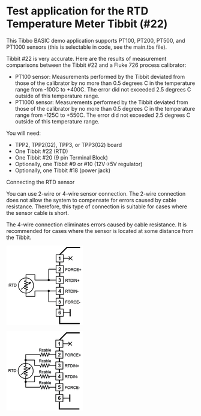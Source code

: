 # Test application for the RTD Temperature Meter Tibbit (#22)

This Tibbo BASIC demo application supports PT100, PT200, PT500, and PT1000 sensors (this is selectable in code, see the main.tbs file).

Tibbit #22 is very accurate. Here are the results of measurement comparisons between the Tibbit #22 and a Fluke 726 process calibrator:

- PT100 sensor: Measurements performed by the Tibbit deviated from those of the calibrator by no more than 0.5 degrees C in the temperature range from -100C to +400C. The error did not exceeded 2.5 degrees C outside of this temperature range.
- PT1000 sensor: Measurements performed by the Tibbit deviated from those of the calibrator by no more than 0.5 degrees C in the temperature range from -125C to +550C. The error did not exceeded 2.5 degrees C outside of this temperature range.

You will need:

- TPP2, TPP2(G2), TPP3, or TPP3(G2) board
- One Tibbit #22 (RTD)
- One Tibbit #20 (9 pin Terminal Block)
- Optionally, one Tibbit #9 or #10 (12V->5V regulator)
- Optionally, one Tibbit #18 (power jack)

Connecting the RTD sensor

You can use 2-wire or 4-wire sensor connection. The 2-wire connection does not allow the system to compensate for errors caused by cable resistance. Therefore, this type of connection is suitable for cases where the sensor cable is short.

The 4-wire connection eliminates errors caused by cable resistance. It is recommended for cases where the sensor is located at some distance from the Tibbit.





  ![](images/tibbit-22-2-wire.png)





  ![](images/tibbit-22-4-wire.png)